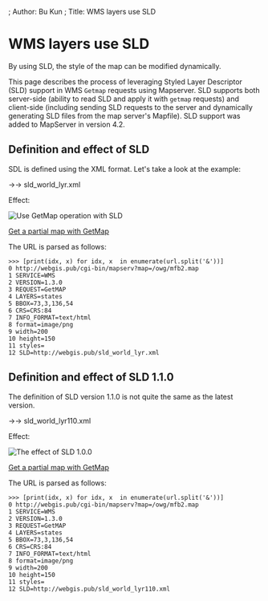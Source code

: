 ; Author: Bu Kun
; Title: WMS layers use SLD

# WMS layers use SLD

By using SLD, the style of the map can be modified dynamically.

This page describes the process of leveraging Styled Layer Descriptor (SLD) support in WMS ``Getmap`` requests using Mapserver.
SLD supports both server-side (ability to read SLD and apply it with ``getmap`` requests) and client-side (including sending SLD requests to the server and dynamically generating SLD files from the map server's Mapfile). SLD support was added to MapServer in version 4.2.

## Definition and effect of SLD

SDL is defined using the XML format. Let's take a look at the example:

->-> sld_world_lyr.xml

Effect:


![Use GetMap operation with SLD](http://webgis.pub/cgi-bin/mapserv?map=/owg/mfb2.map&SERVICE=WMS&VERSION=1.3.0&REQUEST=GetMAP&LAYERS=states&BBOX=73,3,136,54&CRS=CRS:84&INFO_FORMAT=text/html&format=image/png&width=200&height=150&styles=&SLD=http://webgis.pub/sld_world_lyr.xml)


<a href="http://webgis.pub/cgi-bin/mapserv?map=/owg/mfb2.map&SERVICE=WMS&VERSION=1.3.0&REQUEST=GetMAP&LAYERS=states&BBOX=73,3,136,54&CRS=CRS:84&INFO_FORMAT=text/html&format=image/png&width=200&height=150&styles=&SLD=http://webgis.pub/sld_world_lyr.xml" target="_blank">
Get a partial map with GetMap
</a>

The URL is parsed as follows:

    >>> [print(idx, x) for idx, x  in enumerate(url.split('&'))]
    0 http://webgis.pub/cgi-bin/mapserv?map=/owg/mfb2.map
    1 SERVICE=WMS
    2 VERSION=1.3.0
    3 REQUEST=GetMAP
    4 LAYERS=states
    5 BBOX=73,3,136,54
    6 CRS=CRS:84
    7 INFO_FORMAT=text/html
    8 format=image/png
    9 width=200
    10 height=150
    11 styles=
    12 SLD=http://webgis.pub/sld_world_lyr.xml


## Definition and effect of SLD 1.1.0

The definition of SLD version 1.1.0 is not quite the same as the latest version.

->-> sld_world_lyr110.xml

Effect:

![The effect of SLD 1.0.0](http://webgis.pub/cgi-bin/mapserv?map=/owg/mfb2.map&SERVICE=WMS&VERSION=1.3.0&REQUEST=GetMAP&LAYERS=states&BBOX=73,3,136,54&CRS=CRS:84&INFO_FORMAT=text/html&format=image/png&width=200&height=150&styles=&SLD=http://webgis.pub/sld_world_lyr110.xml)

<a href="http://webgis.pub/cgi-bin/mapserv?map=/owg/mfb2.map&SERVICE=WMS&VERSION=1.3.0&REQUEST=GetMAP&LAYERS=states&BBOX=73,3,136,54&CRS=CRS:84&INFO_FORMAT=text/html&format=image/png&width=200&height=150&styles=&SLD=http://webgis.pub/sld_world_lyr110.xml" target="_blank">
Get a partial map with GetMap
</a>

The URL is parsed as follows:

    >>> [print(idx, x) for idx, x  in enumerate(url.split('&'))]
    0 http://webgis.pub/cgi-bin/mapserv?map=/owg/mfb2.map
    1 SERVICE=WMS
    2 VERSION=1.3.0
    3 REQUEST=GetMAP
    4 LAYERS=states
    5 BBOX=73,3,136,54
    6 CRS=CRS:84
    7 INFO_FORMAT=text/html
    8 format=image/png
    9 width=200
    10 height=150
    11 styles=
    12 SLD=http://webgis.pub/sld_world_lyr110.xml

